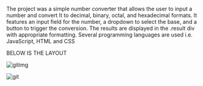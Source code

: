 
The project was a simple number converter that allows the user to input a number and convert 
It to decimal, binary, octal, and hexadecimal formats. 
It features an input field for the number, a dropdown to select the base, and a button to trigger the conversion. 
The results are displayed in the .result div with appropriate formatting.
Several programming languages are used i.e.  JavaScript, HTML and CSS

 BELOW IS THE LAYOUT

![gitimg](https://github.com/user-attachments/assets/5075c4c6-c27f-47b1-a903-87ed720027b3)

  ![git](https://github.com/user-attachments/assets/bb20e418-45e1-44ff-aa92-efdfb72ddbc2)
